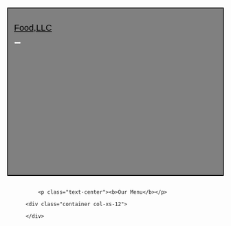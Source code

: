 

<html lang="en">
<head>
    <meta charset="UTF-8">
    <meta http-equiv="X-UA-Compatible" content="IE=edge">
    <meta name="viewport" content="width=device-width, initial-scale=1.0">
    <link rel="stylesheet" href="https://cdn.jsdelivr.net/npm/bootstrap@4.6.2/dist/css/bootstrap.min.css">
    <script src="https://cdn.jsdelivr.net/npm/jquery@3.6.3/dist/jquery.slim.min.js"></script>
    <script src="https://cdn.jsdelivr.net/npm/popper.js@1.16.1/dist/umd/popper.min.js"></script>
    <script src="https://cdn.jsdelivr.net/npm/bootstrap@4.6.2/dist/js/bootstrap.bundle.min.js"></script>
    <title>ASSIGNMENT3</title>
    <link rel="stylesheet" href="css/style.css">
<style type="text/css">
   .navbar{
    background-color: grey;
    border:2px solid black;
    padding: 1em;
    
}
@media screen and (min-width:641px) {
   .nav-item{
    visibility: hidden;

}
    }
.navbar a p{
    text-decoration: none;
    color: black;
    font-size: 20px;
    font-family: sans-serif;
    
}
.nav-item{
 
    background-color:white;
    border: 1px solid black;
}
.nav-item a p{
    
    color: black;
}
.nav-item a p:hover{
    
    color: rgba(0, 0, 0, 0.349);
}

.container{
    height: 1000px;
    background-color: grey;
}
</style>
   
</head>
<body>
    


   
          
  <nav class="navbar navbar-expand-md bg-grey navbar-dark">
    <a class="navbar-brand" href="#"> <p>Food,LLC</p> </a>
    <button class="navbar-toggler" type="button" data-toggle="collapse" data-target="#collapsibleNavbar">
      <span class="navbar-toggler-icon"></span>
    </button>
    <div class="collapse navbar-collapse" id="collapsibleNavbar">
      <ul class="navbar-nav">
        <li class="nav-item">
          <a class="nav-link" href="#"><p>Chicken</p> <p2>It's important to use a food thermometer to be sure all of the food has reached a high enough temperature to destroy foodborne bacteria. All poultry should reach a safe minimum internal temperature of 165 °F as measured with a food thermometer</p2></a>
        </li>
        <li class="nav-item">
          <a class="nav-link" href="#"><p>Beef</p></a>
        </li>
        <li class="nav-item">
          <a class="nav-link" href="#"><p>sushi</p></a>
        </li>    
      </ul>
    </div>  
  </nav>
  <br>
           
        
              <p class="text-center"><b>Our Menu</b></p>

          <div class="container col-xs-12">

          </div>
</body>
